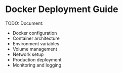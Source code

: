 # Docker Deployment Guide

TODO: Document:
- Docker configuration
- Container architecture
- Environment variables
- Volume management
- Network setup
- Production deployment
- Monitoring and logging